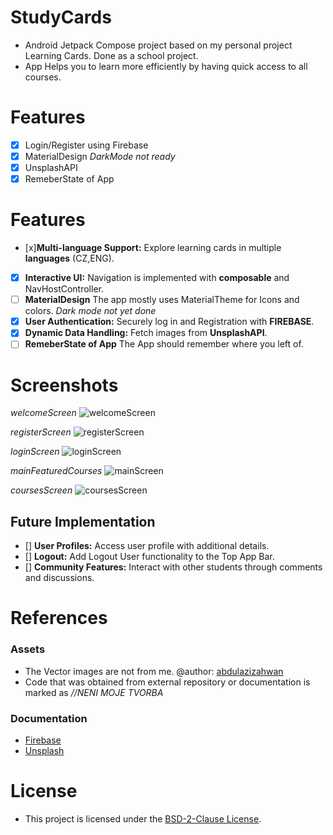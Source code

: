 # StudyCards
- Android Jetpack Compose project based on my personal project Learning Cards. Done as a school project.
- App Helps you to learn more efficiently by having quick access to all courses.

# Features
- [x] Login/Register using Firebase
- [x] MaterialDesign *DarkMode not ready*
- [x] UnsplashAPI
- [x] RemeberState of App
# Features

- [x]**Multi-language Support:** Explore learning cards in multiple **languages** (CZ,ENG).
- [x] **Interactive UI:** Navigation is implemented with **composable** and NavHostController.
- [ ] **MaterialDesign** The app mostly uses MaterialTheme for Icons and colors. *Dark mode not yet done*
- [x] **User Authentication:** Securely log in and Registration with **FIREBASE**.
- [x] **Dynamic Data Handling:** Fetch images from **UnsplashAPI**.
- [ ] **RemeberState of App** The App should remember where you left of. 

# Screenshots

*welcomeScreen*
![welcomeScreen](app/libs/img/welcomeScreen.png)

*registerScreen*
![registerScreen](app/libs/img/registerScreen.png)

*loginScreen*
![loginScreen](app/libs/img/loginScreen.png)

*mainFeaturedCourses*
![mainScreen](app/libs/img/mainScreen.png)

*coursesScreen*
![coursesScreen](app/libs/img/coursesScreen.png)

## Future Implementation

- [] **User Profiles:** Access user profile with additional details.
- [] **Logout:** Add Logout User functionality to the Top App Bar.
- [] **Community Features:** Interact with other students through comments and discussions.

# References

### Assets

- The Vector images are not from me. @author: [abdulazizahwan](https://github.com/abdulazizahwan/MyLearningApp.git)
- Code that was obtained from external repository or documentation is marked as *//NENI MOJE TVORBA*

### Documentation

- [Firebase](https://firebase.google.com/docs/auth/android/start)
- [Unsplash](https://unsplash.com/documentation)
  
# License

- This project is licensed under the [BSD-2-Clause License](LICENSE).
